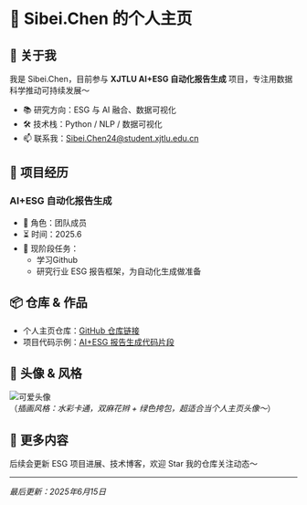 # 👧 Sibei.Chen 的个人主页  

## 🌟 关于我  
我是 Sibei.Chen，目前参与 **XJTLU AI+ESG 自动化报告生成** 项目，专注用数据科学推动可持续发展～  

- 📚 研究方向：ESG 与 AI 融合、数据可视化  
- 🛠️ 技术栈：Python / NLP / 数据可视化  
- 📫 联系我：[Sibei.Chen24@student.xjtlu.edu.cn](mailto:Sibei.Chen24@student.xjtlu.edu.cn)  


## 🚀 项目经历  
### AI+ESG 自动化报告生成  
- 🔖 角色：团队成员  
- ⏳ 时间：2025.6
- 📌 现阶段任务：  
  - 学习Github
  - 研究行业 ESG 报告框架，为自动化生成做准备  


## 📦 仓库 & 作品  
- 个人主页仓库：[GitHub 仓库链接](https://github.com/你的用户名/你的仓库名)  
- 项目代码示例：[AI+ESG 报告生成代码片段](https://github.com/你的用户名/仓库名/blob/main/esg_report_demo.py)  


## 🎨 头像 & 风格  
![可爱头像](static/assets/img/avatar.png)  
（*插画风格：水彩卡通，双麻花辫 + 绿色挎包，超适合当个人主页头像～*）  


## 📄 更多内容  
后续会更新 ESG 项目进展、技术博客，欢迎 Star 我的仓库关注动态～  

---  

*最后更新：2025年6月15日*  

